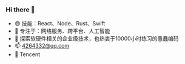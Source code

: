 ### Hi there 👋

- 😄 技能：React、Node、Rust、Swift
- 🌱 专注于：网络服务、跨平台、人工智能
- 🤔 探索软硬件相关的企业级技术，也热衷于10000小时练习的愚蠢编码
- 📫 4264332@qq.com
- 🔭 Tencent


<!--
**LaughingJacky/LaughingJacky** is a ✨ _special_ ✨ repository because its `README.md` (this file) appears on your GitHub profile.

Here are some ideas to get you started:

- 🔭 I’m currently working on ...
- 🌱 I’m currently learning ...
- 👯 I’m looking to collaborate on ...
- 🤔 I’m looking for help with ...
- 💬 Ask me about ...
- 📫 How to reach me: ...
- 😄 Pronouns: ...
- ⚡ Fun fact: ...
-->
